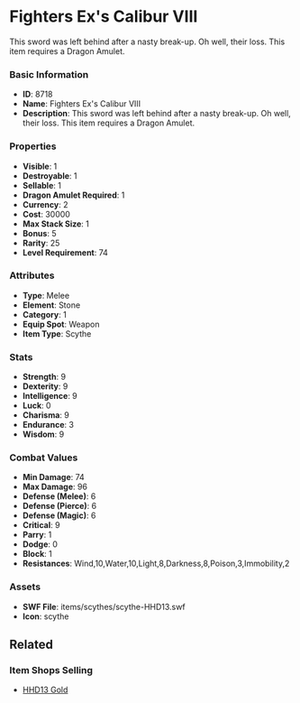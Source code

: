 # Fighters Ex's Calibur VIII

This sword was left behind after a nasty break-up. Oh well, their loss.  This item requires a Dragon Amulet.

### Basic Information

- **ID**: 8718
- **Name**: Fighters Ex&#039;s Calibur VIII
- **Description**: This sword was left behind after a nasty break-up. Oh well, their loss.  This item requires a Dragon Amulet.

### Properties

- **Visible**: 1
- **Destroyable**: 1
- **Sellable**: 1
- **Dragon Amulet Required**: 1
- **Currency**: 2
- **Cost**: 30000
- **Max Stack Size**: 1
- **Bonus**: 5
- **Rarity**: 25
- **Level Requirement**: 74

### Attributes

- **Type**: Melee
- **Element**: Stone
- **Category**: 1
- **Equip Spot**: Weapon
- **Item Type**: Scythe

### Stats

- **Strength**: 9
- **Dexterity**: 9
- **Intelligence**: 9
- **Luck**: 0
- **Charisma**: 9
- **Endurance**: 3
- **Wisdom**: 9

### Combat Values

- **Min Damage**: 74
- **Max Damage**: 96
- **Defense (Melee)**: 6
- **Defense (Pierce)**: 6
- **Defense (Magic)**: 6
- **Critical**: 9
- **Parry**: 1
- **Dodge**: 0
- **Block**: 1
- **Resistances**: Wind,10,Water,10,Light,8,Darkness,8,Poison,3,Immobility,2

### Assets

- **SWF File**: items/scythes/scythe-HHD13.swf
- **Icon**: scythe

## Related

### Item Shops Selling

- [HHD13 Gold](../item-shops/307-hhd13-gold.md)

